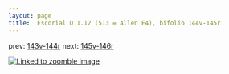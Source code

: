 ```yaml
---
layout: page
title:  Escorial Ω 1.12 (513 = Allen E4), bifolio 144v-145r
---
```


prev: [143v-144r](../143v-144r/) next: [145v-146r](../145v-146r/)



[![Linked to zoomble image](http://www.homermultitext.org/iipsrv?IIIF=/project/homer/pyramidal/deepzoom/hmt/e3bifolio/v1/E3_144v_145r.tif/full/2000,/0/default.jpg)](http://www.homermultitext.org/ict2/?urn=urn:cite2:hmt:e3bifolio.v1:E3_144v_145r)

